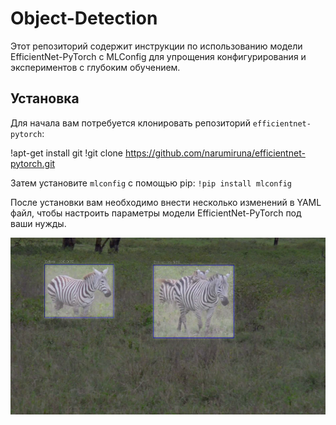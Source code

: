 # Object-Detection

Этот репозиторий содержит инструкции по использованию модели EfficientNet-PyTorch с MLConfig для упрощения конфигурирования и экспериментов с глубоким обучением.

## Установка

Для начала вам потребуется клонировать репозиторий `efficientnet-pytorch`:

!apt-get install git
!git clone https://github.com/narumiruna/efficientnet-pytorch.git

Затем установите `mlconfig` с помощью pip: `!pip install mlconfig`

После установки вам необходимо внести несколько изменений в YAML файл, чтобы настроить параметры модели EfficientNet-PyTorch под ваши нужды.

![Пример изображения](screenshot.png)
